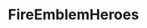 ---
title: FireEmblemHeroes
crosslinks:
- u_imguralbumbot
- youtubefactsbot
- fireemblem
- anti_gif_bot
- livven
- john_yukis_bots
- tmsbmeta
- botpopularitybot
- alotabot
- FFBraveExvius
- xkcd
- FFRecordKeeper
- Pixiv
- autourbanbot
- grandorder
- hearthstone
- Pay_Respects
- MassdropBot
- PuzzleAndDragons
- OutOfTheLoop
---